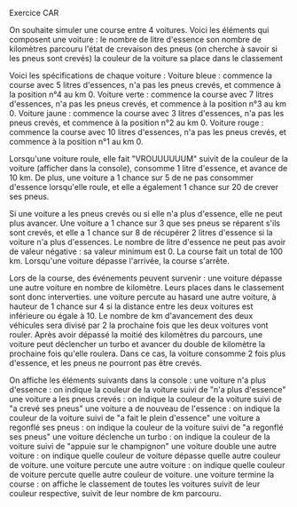 Exercice CAR

On souhaite simuler une course entre 4 voitures. Voici les éléments qui composent une voiture : le nombre de litre
d'essence son nombre de kilomètres parcouru l'état de crevaison des pneus (on cherche à savoir si les pneus sont crevés)
la couleur de la voiture sa place dans le classement

Voici les spécifications de chaque voiture : Voiture bleue : commence la course avec 5 litres d'essences, n'a pas les
pneus crevés, et commence à la position n°4 au km 0. Voiture verte : commence la course avec 7 litres d'essences, n'a
pas les pneus crevés, et commence à la position n°3 au km 0. Voiture jaune : commence la course avec 3 litres
d'essences, n'a pas les pneus crevés, et commence à la position n°2 au km 0. Voiture rouge : commence la course avec 10
litres d'essences, n'a pas les pneus crevés, et commence à la position n°1 au km 0.

Lorsqu'une voiture roule, elle fait "VROUUUUUUM" suivit de la couleur de la voiture (afficher dans la console), consomme
1 litre d'essence, et avance de 10 km. De plus, une voiture a 1 chance sur 5 de ne pas consommer d'essence lorsqu'elle
roule, et elle a également 1 chance sur 20 de crever ses pneus.

Si une voiture a les pneus crevés ou si elle n'a plus d'essence, elle ne peut plus avancer. Une voiture a 1 chance sur 3
que ses pneus se réparent s'ils sont crevés, et elle a 1 chance sur 8 de récupérer 2 litres d'essence si la voiture n'a
plus d'essences. Le nombre de litre d'essence ne peut pas avoir de valeur négative : sa valeur minimum est 0. La course
fait un total de 100 km. Lorsqu'une voiture dépasse l'arrivée, la course s'arrête.

Lors de la course, des événements peuvent survenir : une voiture dépasse une autre voiture en nombre de kilomètre. Leurs
places dans le classement sont donc interverties. une voiture percute au hasard une autre voiture, à hauteur de 1 chance
sur 4 si la distance entre les deux voitures est inférieure ou égale à 10. Le nombre de km d'avancement des deux
véhicules sera divisé par 2 la prochaine fois que les deux voitures vont rouler. Après avoir dépassé la moitié des
kilomètres du parcours, une voiture peut déclencher un turbo et avancer du double de kilomètre la prochaine fois qu'elle
roulera. Dans ce cas, la voiture consomme 2 fois plus d'essence, et les pneus ne pourront pas être crevés.

On affiche les éléments suivants dans la console : une voiture n'a plus d'essence : on indique la couleur de la voiture
suivi de "n'a plus d'essence" une voiture a les pneus crevés : on indique la couleur de la voiture suivi de "a crevé ses
pneus" une voiture a de nouveau de l'essence : on indique la couleur de la voiture suivi de "a fait le plein d'essence"
une voiture a regonflé ses pneus : on indique la couleur de la voiture suivi de "a regonflé ses pneus" une voiture
déclenche un turbo : on indique la couleur de la voiture suivi de "appuie sur le champignon" une voiture double une
autre voiture : on indique quelle couleur de voiture dépasse quelle autre couleur de voiture. une voiture percute une
autre voiture : on indique quelle couleur de voiture percute quelle autre couleur de voiture. une voiture termine la
course : on affiche le classement de toutes les voitures suivit de leur couleur respective, suivit de leur nombre de km
parcouru.